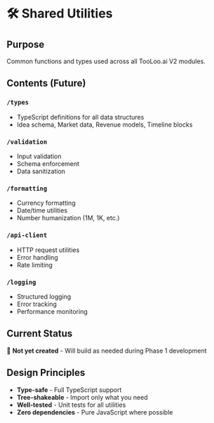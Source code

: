 # 🛠️ Shared Utilities

## Purpose

Common functions and types used across all TooLoo.ai V2 modules.

## Contents (Future)

### `/types`
- TypeScript definitions for all data structures
- Idea schema, Market data, Revenue models, Timeline blocks

### `/validation`
- Input validation
- Schema enforcement
- Data sanitization

### `/formatting`
- Currency formatting
- Date/time utilities
- Number humanization (1M, 1K, etc.)

### `/api-client`
- HTTP request utilities
- Error handling
- Rate limiting

### `/logging`
- Structured logging
- Error tracking
- Performance monitoring

## Current Status

🚧 **Not yet created** - Will build as needed during Phase 1 development

## Design Principles

- **Type-safe** - Full TypeScript support
- **Tree-shakeable** - Import only what you need
- **Well-tested** - Unit tests for all utilities
- **Zero dependencies** - Pure JavaScript where possible
